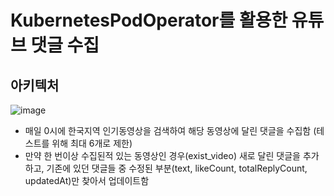 # KubernetesPodOperator를 활용한 유튜브 댓글 수집

## 아키텍처
![image](https://user-images.githubusercontent.com/33981028/178993045-19034c0f-ba51-478d-bde0-d7cf50512086.png)
* 매일 0시에 한국지역 인기동영상을 검색하여 해당 동영상에 달린 댓글을 수집함 (테스트를 위해 최대 6개로 제한)
* 만약 한 번이상 수집된적 있는 동영상인 경우(exist_video) 새로 달린 댓글을 추가하고, 기존에 있던 댓글들 중 수정된 부분(text, likeCount, totalReplyCount, updatedAt)만 찾아서 업데이트함


